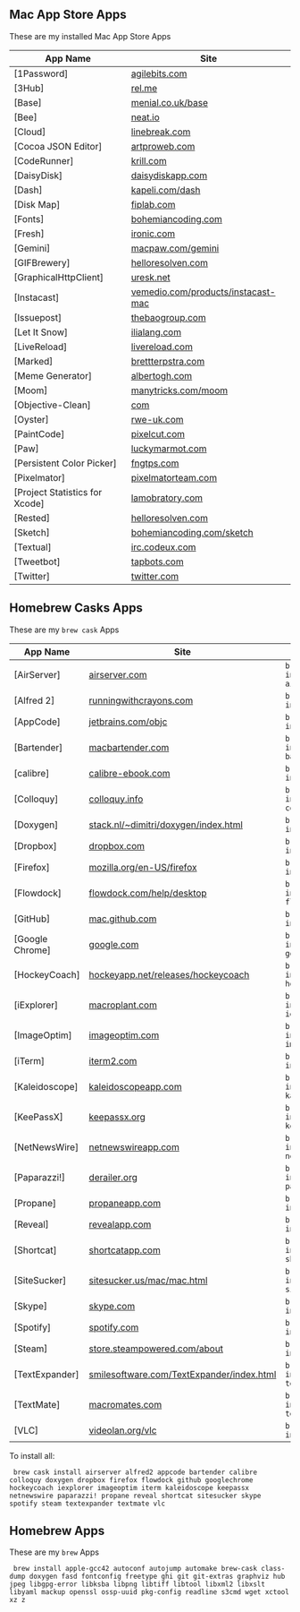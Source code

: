 

## Mac App Store Apps

These are my installed Mac App Store Apps

| App Name  | Site | 
|-----------|------|
|[1Password]|[agilebits.com](http://agilebits.com)|
|[3Hub]|[rel.me](http://rel.me)|
|[Base]|[menial.co.uk/base](http://menial.co.uk/base/)|
|[Bee]|[neat.io](http://neat.io)|
|[Cloud]|[linebreak.com](http://linebreak.com)|
|[Cocoa JSON Editor]|[artproweb.com](http://artproweb.com)|
|[CodeRunner]|[krill.com](http://krill.com)|
|[DaisyDisk]|[daisydiskapp.com](http://www.daisydiskapp.com)|
|[Dash]|[kapeli.com/dash](http://kapeli.com/dash)|
|[Disk Map]|[fiplab.com](http://fiplab.com)|
|[Fonts]|[bohemiancoding.com](http://bohemiancoding.com)|
|[Fresh]|[ironic.com](http://ironic.com)|
|[Gemini]|[macpaw.com/gemini](http://macpaw.com/gemini)|
|[GIFBrewery]|[helloresolven.com](http://helloresolven.com)|
|[GraphicalHttpClient]|[uresk.net](http://uresk.net)|
|[Instacast]|[vemedio.com/products/instacast-mac](http://vemedio.com/products/instacast-mac)|
|[Issuepost]|[thebaogroup.com](http://thebaogroup.com)|
|[Let It Snow]|[ilialang.com](http://ilialang.com)|
|[LiveReload]|[livereload.com](http://www.livereload.com)|
|[Marked]|[brettterpstra.com](http://brettterpstra.com)|
|[Meme Generator]|[albertogh.com](http://albertogh.com)|
|[Moom]|[manytricks.com/moom](http://manytricks.com/moom/)|
|[Objective-Clean]|[com](http://com)|
|[Oyster]|[rwe-uk.com](http://rwe-uk.com)|
|[PaintCode]|[pixelcut.com](http://pixelcut.com)|
|[Paw]|[luckymarmot.com](http://luckymarmot.com)|
|[Persistent Color Picker]|[fngtps.com](http://fngtps.com)|
|[Pixelmator]|[pixelmatorteam.com](http://pixelmatorteam.com)|
|[Project Statistics for Xcode]|[lamobratory.com](http://lamobratory.com)|
|[Rested]|[helloresolven.com](http://helloresolven.com)|
|[Sketch]|[bohemiancoding.com/sketch](http://www.bohemiancoding.com/sketch/)|
|[Textual]|[irc.codeux.com](http://irc.codeux.com)|
|[Tweetbot]|[tapbots.com](http://tapbots.com)|
|[Twitter]|[twitter.com](http://twitter.com)|


## Homebrew Casks Apps

These are my `brew cask` Apps

| App Name | Site | Install | 
|----------|------|---------|
|[AirServer]|[airserver.com](http://www.airserver.com)|`brew cask info airserver`|
|[Alfred 2]|[runningwithcrayons.com](http://runningwithcrayons.com)|`brew cask info alfred2`|
|[AppCode]|[jetbrains.com/objc](http://www.jetbrains.com/objc/)|`brew cask info appcode`|
|[Bartender]|[macbartender.com](http://www.macbartender.com/)|`brew cask info bartender`|
|[calibre]|[calibre-ebook.com](http://calibre-ebook.com/)|`brew cask info calibre`|
|[Colloquy]|[colloquy.info](http://colloquy.info/)|`brew cask info colloquy`|
|[Doxygen]|[stack.nl/~dimitri/doxygen/index.html](http://www.stack.nl/~dimitri/doxygen/index.html)|`brew cask info doxygen`|
|[Dropbox]|[dropbox.com](https://www.dropbox.com/)|`brew cask info dropbox`|
|[Firefox]|[mozilla.org/en-US/firefox](https://www.mozilla.org/en-US/firefox/)|`brew cask info firefox`|
|[Flowdock]|[flowdock.com/help/desktop](https://www.flowdock.com/help/desktop)|`brew cask info flowdock`|
|[GitHub]|[mac.github.com](http://mac.github.com)|`brew cask info github`|
|[Google Chrome]|[google.com](http://google.com)|`brew cask info googlechrome`|
|[HockeyCoach]|[hockeyapp.net/releases/hockeycoach](http://hockeyapp.net/releases/hockeycoach/)|`brew cask info hockeycoach`|
|[iExplorer]|[macroplant.com](http://www.macroplant.com/)|`brew cask info iexplorer`|
|[ImageOptim]|[imageoptim.com](http://imageoptim.com/)|`brew cask info imageoptim`|
|[iTerm]|[iterm2.com](http://iterm2.com/)|`brew cask info iterm`|
|[Kaleidoscope]|[kaleidoscopeapp.com](http://www.kaleidoscopeapp.com/)|`brew cask info kaleidoscope`|
|[KeePassX]|[keepassx.org](http://www.keepassx.org)|`brew cask info keepassx`|
|[NetNewsWire]|[netnewswireapp.com](http://netnewswireapp.com/)|`brew cask info netnewswire`|
|[Paparazzi!]|[derailer.org](http://derailer.org)|`brew cask info paparazzi!`|
|[Propane]|[propaneapp.com](http://propaneapp.com/)|`brew cask info propane`|
|[Reveal]|[revealapp.com](http://revealapp.com/)|`brew cask info reveal`|
|[Shortcat]|[shortcatapp.com](http://shortcatapp.com/)|`brew cask info shortcat`|
|[SiteSucker]|[sitesucker.us/mac/mac.html](http://www.sitesucker.us/mac/mac.html)|`brew cask info sitesucker`|
|[Skype]|[skype.com](http://www.skype.com)|`brew cask info skype`|
|[Spotify]|[spotify.com](https://www.spotify.com)|`brew cask info spotify`|
|[Steam]|[store.steampowered.com/about](http://store.steampowered.com/about/)|`brew cask info steam`|
|[TextExpander]|[smilesoftware.com/TextExpander/index.html](http://www.smilesoftware.com/TextExpander/index.html)|`brew cask info textexpander`|
|[TextMate]|[macromates.com](http://macromates.com/)|`brew cask info textmate`|
|[VLC]|[videolan.org/vlc](http://www.videolan.org/vlc/)|`brew cask info vlc`|

To install all:

```
 brew cask install airserver alfred2 appcode bartender calibre colloquy doxygen dropbox firefox flowdock github googlechrome hockeycoach iexplorer imageoptim iterm kaleidoscope keepassx netnewswire paparazzi! propane reveal shortcat sitesucker skype spotify steam textexpander textmate vlc

```


## Homebrew Apps

These are my `brew` Apps

```
 brew install apple-gcc42 autoconf autojump automake brew-cask class-dump doxygen fasd fontconfig freetype ghi git git-extras graphviz hub jpeg libgpg-error libksba libpng libtiff libtool libxml2 libxslt libyaml mackup openssl ossp-uuid pkg-config readline s3cmd wget xctool xz z

```
